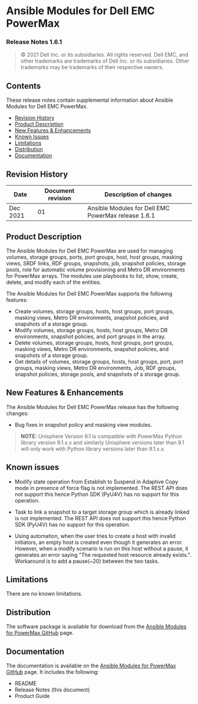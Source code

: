 
**Ansible Modules for Dell EMC PowerMax** 
=========================================
### Release Notes 1.6.1

>   © 2021 Dell Inc. or its subsidiaries. All rights reserved. Dell
>   EMC, and other trademarks are trademarks of Dell Inc. or its
>   subsidiaries. Other trademarks may be trademarks of their respective
>   owners.

Contents
--------
These release notes contain supplemental information about Ansible
Modules for Dell EMC PowerMax.

-   [Revision History](#revision-history)
-   [Product Description](#product-description)
-   [New Features & Enhancements](#new-features--enhancements)
-   [Known Issues](#known-issues)
-   [Limitations](#limitations)
-   [Distribution](#distribution)
-   [Documentation](#documentation)

Revision History
----------------

| **Date** | **Document revision** | **Description of changes** |
|----------|-----------------------|----------------------------|
| Dec 2021 | 01 | Ansible Modules for Dell EMC PowerMax release 1.6.1 |

Product Description
-------------------

The Ansible Modules for Dell EMC PowerMax are used for managing volumes,
storage groups, ports, port groups, host, host groups, masking views,
SRDF links, RDF groups, snapshots, job, snapshot policies, storage pools, role for automatic volume provisioning and Metro DR environments for PowerMax
arrays. The modules use playbooks to list, show, create, delete, and modify
each of the entities.

The Ansible Modules for Dell EMC PowerMax supports the following
features:

-   Create volumes, storage groups, hosts, host groups, port groups,
    masking views, Metro DR environments, snapshot policies,
    and snapshots of a storage group.
-   Modify volumes, storage groups, hosts, host groups, Metro DR environments,
    snapshot policies, and port groups in the array.
-   Delete volumes, storage groups, hosts, host groups, port groups,
    masking views, Metro DR environments, snapshot policies, and snapshots of a storage group.
-   Get details of volumes, storage groups, hosts, host groups, port,
    port groups, masking views, Metro DR environments, Job, RDF groups, 
    snapshot policies, storage pools, and snapshots of a storage group.

New Features & Enhancements
---------------------------

The Ansible Modules for Dell EMC PowerMax release has the following
changes:
- Bug fixes in snapshot policy and masking view modules.

> **NOTE:** Unisphere Version 9.1 is compatible with PowerMax Python
> library version 9.1.x.x and similarly Unisphere versions later than 9.1 will
> only work with Python library versions later than 9.1.x.x.

Known issues
------------
- Modify state operation from Establish to Suspend in Adaptive Copy mode in presence of force flag is not implemented. 
  The REST API does not support this hence Python SDK (PyU4V) has no support for this operation.
  
- Task to link a snapshot to a target storage group which is already linked is not implemented.
  The REST API does not support this hence Python SDK (PyU4V) has no support for this operation.

- Using automation, when the user tries to create a host with invalid initiators, an empty host is created even though it generates an error. However, when a modify scenario is run on this host without a pause, it generates an error saying "The requested host resource already exists.". Workaround is to add a pause(~20) between the two tasks.

Limitations
-----------
There are no known limitations.

Distribution
------------
The software package is available for download from the [Ansible Modules
for PowerMax GitHub](https://github.com/dell/ansible-powermax/tree/1.6.0) page.

Documentation
-------------
The documentation is available on the [Ansible Modules for PowerMax GitHub](../docs)
page. It includes the following:

   - README
   - Release Notes (this document)
   - Product Guide
